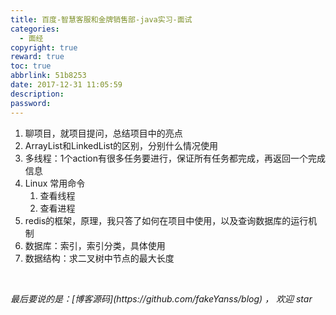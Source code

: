 ```yaml
---
title: 百度-智慧客服和金牌销售部-java实习-面试
categories:
  - 面经
copyright: true
reward: true
toc: true
abbrlink: 51b8253
date: 2017-12-31 11:05:59
description:
password:
---
```


1. 聊项目，就项目提问，总结项目中的亮点
2. ArrayList和LinkedList的区别，分别什么情况使用
3. 多线程：1个action有很多任务要进行，保证所有任务都完成，再返回一个完成信息
4. Linux 常用命令
   1. 查看线程
   2. 查看进程
5. redis的框架，原理，我只答了如何在项目中使用，以及查询数据库的运行机制
6. 数据库：索引，索引分类，具体使用
7. 数据结构：求二叉树中节点的最大长度

<br>

<p id="div-border-top-green"><i>最后要说的是：[博客源码](https://github.com/fakeYanss/blog) ， 欢迎 star</i></p>